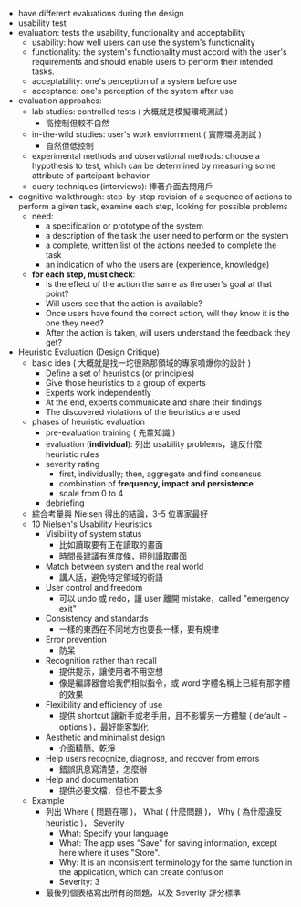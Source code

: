 - have different evaluations during the design
- usability test
- evaluation: tests the usability, functionality and acceptability
	- usability: how well users can use the system's functionality
	- functionality: the system's functionality must accord with the user's requirements and should enable users to perform their intended tasks.
	- acceptability: one's perception of a system before use
	- acceptance: one's perception of the system after use
- evaluation approahes: 
	- lab studies: controlled tests ( 大概就是模擬環境測試 )
		- 高控制但較不自然
	- in-the-wild studies: user's work enviornment ( 實際環境測試 )
		- 自然但低控制
	- experimental methods and observational methods: choose a hypothesis to test, which can be determined by measuring some attribute of partcipant behavior
	- query techniques (interviews): 捧著介面去問用戶 
- cognitive walkthrough: step-by-step revision of a sequence of actions to perform a given task, examine each step, looking for possible problems
	- need: 
		- a specification or prototype of the system
		- a description of the task the user need to perform on the system
		- a complete, written list of the actions needed to complete the task
		- an indication of who the users are (experience, knowledge)
	- **for each step, must check**: 
		- Is the effect of the action the same as the user's goal at that point? 
		- Will users see that the action is available? 
		- Once users have found the correct action, will they know it is the one they need?
		- After the action is taken, will users understand the feedback they get?
- Heuristic Evaluation (Design Critique)
	- basic idea ( 大概就是找一坨很熟那領域的專家噴爆你的設計 )
		- Define a set of heuristics (or principles)
		- Give those heuristics to a group of experts
		- Experts work independently
		- At the end, experts communicate and share their findings
		- The discovered violations of the heuristics are used
	- phases of heuristic evaluation
		- pre-evaluation training ( 先輩知識 )
		- evaluation (**individual**): 列出 usability problems，違反什麼 heuristic rules
		- severity rating
			- first, individually; then, aggregate and find consensus
			- combination of **frequency, impact and persistence**
			- scale from 0 to 4
		- debriefing
	- 綜合考量與 Nielsen 得出的結論，3-5 位專家最好
	- 10 Nielsen's Usability Heuristics
		- Visibility of system status 
			- 比如讀取要有正在讀取的畫面
			- 時間長建議有進度條，短則讀取畫面
		- Match between system and the real world 
			- 講人話，避免特定領域的術語
		- User control and freedom
			- 可以 undo 或 redo，讓 user 離開 mistake，called "emergency exit"
		- Consistency and standards
			- 一樣的東西在不同地方也要長一樣，要有規律
		- Error prevention
			- 防呆
		- Recognition rather than recall
			- 提供提示，讓使用者不用空想
			- 像是編譯器會給我們相似指令，或 word 字體名稱上已經有那字體的效果
		- Flexibility and efficiency of use
			- 提供 shortcut 讓新手或老手用，且不影響另一方體驗 ( default + options )，最好能客製化
		- Aesthetic and minimalist design
			- 介面精簡、乾淨
		- Help users recognize, diagnose, and recover from errors
			- 錯誤訊息寫清楚，怎麼辦
		- Help and documentation
			- 提供必要文檔，但也不要太多
	- Example
		- 列出 Where ( 問題在哪 )， What ( 什麼問題 )， Why ( 為什麼違反 heuristic )， Severity
			- What: Specify your language
			- What: The app uses "Save" for saving information, except here where it uses "Store".
			- Why: It is an inconsistent terminology for the same function in the application, which can create confusion
			- Severity: 3
		- 最後列個表格寫出所有的問題，以及 Severity 評分標準